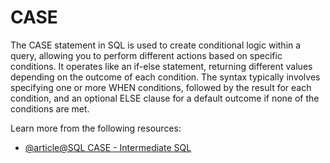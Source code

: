 # CASE

The CASE statement in SQL is used to create conditional logic within a query, allowing you to perform different actions based on specific conditions. It operates like an if-else statement, returning different values depending on the outcome of each condition. The syntax typically involves specifying one or more WHEN conditions, followed by the result for each condition, and an optional ELSE clause for a default outcome if none of the conditions are met.

Learn more from the following resources:

- [@article@SQL CASE - Intermediate SQL](https://mode.com/sql-tutorial/sql-case)